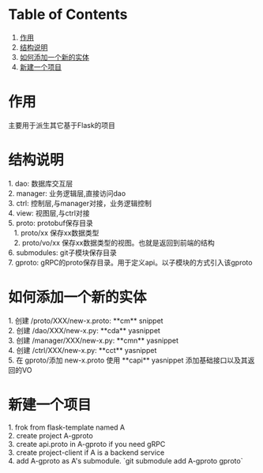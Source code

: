 
# Table of Contents

1.  [作用](#orgc10729d)
2.  [结构说明](#org4488b0d)
3.  [如何添加一个新的实体](#org5fe72c7)
4.  [新建一个项目](#orgb8bb509)



<a id="orgc10729d"></a>

# 作用

<p class="verse">
主要用于派生其它基于Flask的项目<br />
</p>


<a id="org4488b0d"></a>

# 结构说明

<p class="verse">
1. dao: 数据库交互层<br />
2. manager: 业务逻辑层,直接访问dao<br />
3. ctrl: 控制层,与manager对接，业务逻辑控制<br />
4. view: 视图层,与ctrl对接<br />
5. proto: protobuf保存目录<br />
&#xa0;&#xa0;&#xa0;1. proto/xx 保存xx数据类型<br />
&#xa0;&#xa0;&#xa0;2. proto/vo/xx 保存xx数据类型的视图。也就是返回到前端的结构<br />
6. submodules: git子模块保存目录<br />
7. gproto: gRPC的proto保存目录。用于定义api。以子模块的方式引入该gproto<br />
</p>


<a id="org5fe72c7"></a>

# 如何添加一个新的实体

<p class="verse">
1. 创建 /proto/XXX/new-x.proto: **cm** snippet<br />
2. 创建 /dao/XXX/new-x.py: **cda** yasnippet<br />
3. 创建 /manager/XXX/new-x.py: **cmn** yasnippet<br />
4. 创建 /ctrl/XXX/new-x.py: **cct** yasnippet<br />
5. 在 gproto/添加 new-x.proto 使用 **capi** yasnippet 添加基础接口以及其返回的VO<br />
</p>


<a id="orgb8bb509"></a>

# 新建一个项目

<p class="verse">
1. frok from flask-template named A<br />
2. create project A-gproto<br />
3. create api.proto in A-gproto if you need gRPC<br />
3. create project-client if A is a backend service<br />
4. add A-gproto as A's submodule. `git submodule add A-gproto gproto`<br />
</p>

